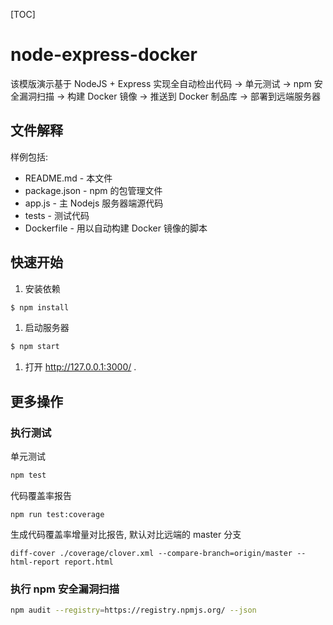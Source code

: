 [TOC]

# node-express-docker

该模版演示基于 NodeJS + Express 实现全自动检出代码 -> 单元测试 -> npm 安全漏洞扫描 -> 构建 Docker 镜像 -> 推送到 Docker 制品库 -> 部署到远端服务器

## 文件解释

样例包括:

- README.md - 本文件
- package.json - npm 的包管理文件
- app.js - 主 Nodejs 服务器端源代码
- tests - 测试代码
- Dockerfile - 用以自动构建 Docker 镜像的脚本

## 快速开始

1. 安装依赖

```bash
$ npm install
```

1. 启动服务器

```bash
$ npm start
```

1. 打开 <http://127.0.0.1:3000/> .

## 更多操作

### 执行测试

单元测试

```bash
npm test
```

代码覆盖率报告

```
npm run test:coverage
```

生成代码覆盖率增量对比报告, 默认对比远端的 master 分支
 ```
diff-cover ./coverage/clover.xml --compare-branch=origin/master --html-report report.html
```


### 执行 npm 安全漏洞扫描

```bash
npm audit --registry=https://registry.npmjs.org/ --json
```
